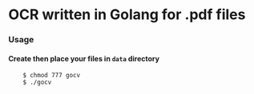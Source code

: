 # OCR written in Golang for .pdf files

### Usage
####     Create then place your files in `data` directory
```
    $ chmod 777 gocv
    $ ./gocv
```
